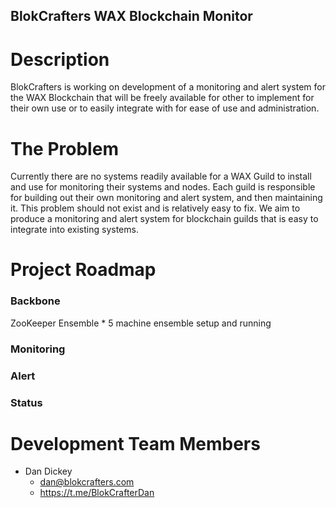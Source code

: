 <h2>BlokCrafters WAX Blockchain Monitor</h2>

<h1>Description</h1>
BlokCrafters is working on development of a monitoring and alert system for the WAX Blockchain
that will be freely available for other to implement for their own use or to easily integrate
with for ease of use and administration.

<h1>The Problem</h1>
Currently there are no systems readily available for a WAX Guild to install and use for
monitoring their systems and nodes.  Each guild is responsible for building out their own
monitoring and alert system, and then maintaining it.  This problem should not exist and
is relatively easy to fix.  We aim to produce a monitoring and alert system for blockchain
guilds that is easy to integrate into existing systems.

<h1>Project Roadmap</h1>

<h3>Backbone</h3>
ZooKeeper Ensemble
* 5 machine ensemble setup and running
<h3>Monitoring</h3>
<h3>Alert</h3>
<h3>Status</h3>

<h1>Development Team Members</h1>

* Dan Dickey
  * dan@blokcrafters.com
  * https://t.me/BlokCrafterDan
